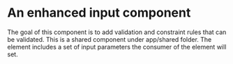 # An enhanced input component
The goal of this component is to add validation and constraint rules that can be validated. This is a shared component under app/shared folder. The element includes a set of input parameters the consumer of the element will set.
